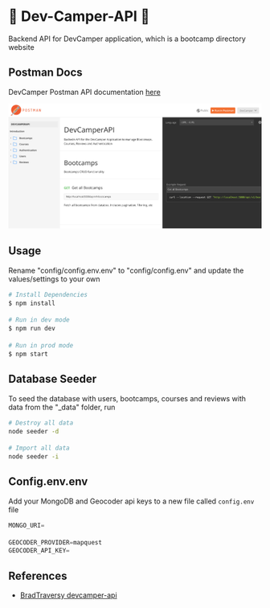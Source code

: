 # 📖 Dev-Camper-API 📖

Backend API for DevCamper application, which is a bootcamp directory website

## Postman Docs

DevCamper Postman API documentation [here](https://documenter.getpostman.com/view/9366343/SWTK3ZQF?version=latest)

![postman-docs](images/postman-docs.png)

## Usage

Rename "config/config.env.env" to "config/config.env" and update the values/settings to your own

```bash
# Install Dependencies
$ npm install

# Run in dev mode
$ npm run dev

# Run in prod mode
$ npm start
```

## Database Seeder

To seed the database with users, bootcamps, courses and reviews with data from the "\_data" folder, run

```bash
# Destroy all data
node seeder -d

# Import all data
node seeder -i
```

## Config.env.env

Add your MongoDB and Geocoder api keys to a new file called `config.env` file

```javascript
MONGO_URI=

GEOCODER_PROVIDER=mapquest
GEOCODER_API_KEY=
```

## References

- [BradTraversy devcamper-api](https://github.com/bradtraversy/devcamper-api)
